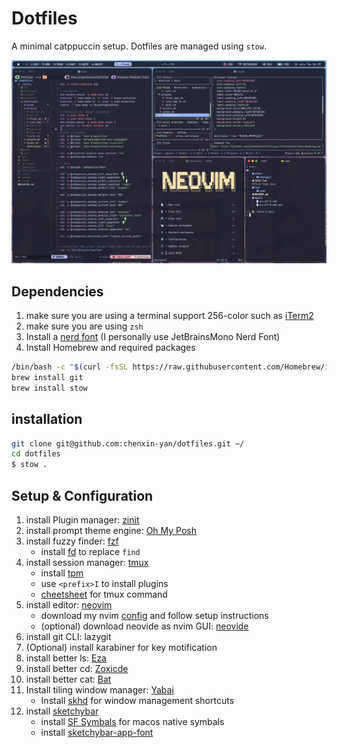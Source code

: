 # Dotfiles

A minimal catppuccin setup. Dotfiles are managed using `stow`.

![Preview](./Preview.jpg)

## Dependencies

1. make sure you are using a terminal support 256-color such as [iTerm2](https://iterm2.com/index.html)
2. make sure you are using `zsh`
3. Install a [nerd font](https://www.nerdfonts.com) (I personally use JetBrainsMono Nerd Font)
4. Install Homebrew and required packages

```zsh
/bin/bash -c "$(curl -fsSL https://raw.githubusercontent.com/Homebrew/install/HEAD/install.sh)"
brew install git
brew install stow
```

## installation

```zsh
git clone git@github.com:chenxin-yan/dotfiles.git ~/
cd dotfiles
$ stow .
```

## Setup & Configuration

1. install Plugin manager: [zinit](https://github.com/zdharma-continuum/zinit)
2. install prompt theme engine: [Oh My Posh](https://ohmyposh.dev/docs/installation/macos)
3. install fuzzy finder: [fzf](https://github.com/junegunn/fzf)
   - install [fd](https://github.com/sharkdp/fd) to replace `find`
4. install session manager: [tmux](https://github.com/tmux/tmux)
   - install [tpm](https://github.com/tmux-plugins/tpm)
   - use `<prefix>I` to install plugins
   - [cheetsheet](https://tmuxcheatsheet.com) for tmux command
5. install editor: [neovim](https://neovim.io)
   - download my nvim [config](https://github.com/chenxin-yan/nvim) and follow setup instructions
   - (optional) download neovide as nvim GUI: [neovide](https://neovide.dev)
6. install git CLI: lazygit
7. (Optional) install karabiner for key motification
8. install better ls: [Eza](https://github.com/eza-community/eza/blob/main/INSTALL.md)
9. install better cd: [Zoxicde](https://github.com/ajeetdsouza/zoxide)
10. install better cat: [Bat](https://github.com/sharkdp/bat)
11. Install tiling window manager: [Yabai](https://github.com/koekeishiya/yabai)
    - Install [skhd](https://github.com/koekeishiya/skhd) for window management shortcuts
12. install [sketchybar](https://felixkratz.github.io/SketchyBar/setup)
    - install [SF Symbals](https://developer.apple.com/sf-symbols/) for macos native symbals
    - install [sketchybar-app-font](https://github.com/kvndrsslr/sketchybar-app-font)
